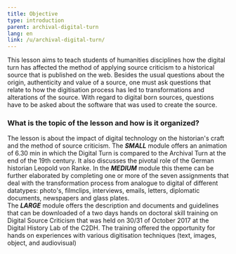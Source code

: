 ```yaml
---
title: Objective 
type: introduction
parent: archival-digital-turn
lang: en
link: /u/archival-digital-turn/
---
```

This lesson aims to teach students of humanities disciplines how the digital turn has affected the method of applying source criticism to a historical source that is published on the web. Besides the usual questions about the origin, authenticity and value of a source, one must ask questions that relate to how the digitisation process has led to transformations and alterations of the source. With regard to digital born sources, questions have to be asked about the software that was used to create the source.

<!-- more -->

### What is the topic of the lesson and how is it organized?
<!-- section-contents -->

The lesson is about the impact of digital technology on the historian's craft and the method of source criticism. The ***SMALL*** module offers an animation of 6.30 min in which the Digital Turn is compared to the Archival Turn at the end of the 19th century. It also discusses the pivotal role of the German historian Leopold von Ranke. 
In the ***MEDIUM*** module this theme can be further elaborated by completing one or more of the seven assignments that deal with the transformation process from analogue to digital of different datatypes: photo's, filmclips, interviews, emails, letters, diplomatic documents, newspapers and glass plates.   
The ***LARGE*** module offers the description and documents and guidelines that can be downloaded of a two days hands on doctoral skill training on Digital Source Criticism that was held on 30/31 of October 2017 at the Digital History Lab of the C2DH. The training offered the opportunity for hands on experiences with various digitisation techniques (text, images, object, and audiovisual) 


<!-- section -->

